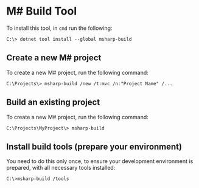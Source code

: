 # M# Build Tool

To install this tool, in `cmd` run the following:

```
C:\> dotnet tool install --global msharp-build
```

## Create a new M# project
To create a new M# project, run the following command:
```
C:\Projects\> msharp-build /new /t:mvc /n:"Project Name" /...
```

## Build an existing project
To create a new M# project, run the following command:
```
C:\Projects\MyProject\> msharp-build
```

## Install build tools (prepare your environment)
You need to do this only once, to ensure your development environment is prepared, with all necessary tools installed:
```
C:\>msharp-build /tools
```
